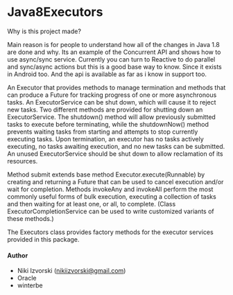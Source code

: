 # Java8Executors

Why is this project made? 

Main reason is for people to understand how all of the changes in Java 1.8 are done and why. Its an example of the Concurrent API and shows how to use async/sync service. Currently you can turn to Reactive to do parallel and sync/async actions but this is a good base way to know. Since it exists in Android too. And the api is available as far as i know in support too.

An Executor that provides methods to manage termination and methods that can produce a Future for tracking progress of one or more asynchronous tasks.
An ExecutorService can be shut down, which will cause it to reject new tasks. Two different methods are provided for shutting down an ExecutorService. The shutdown() method will allow previously submitted tasks to execute before terminating, while the shutdownNow() method prevents waiting tasks from starting and attempts to stop currently executing tasks. Upon termination, an executor has no tasks actively executing, no tasks awaiting execution, and no new tasks can be submitted. An unused ExecutorService should be shut down to allow reclamation of its resources.

Method submit extends base method Executor.execute(Runnable) by creating and returning a Future that can be used to cancel execution and/or wait for completion. Methods invokeAny and invokeAll perform the most commonly useful forms of bulk execution, executing a collection of tasks and then waiting for at least one, or all, to complete. (Class ExecutorCompletionService can be used to write customized variants of these methods.)

The Executors class provides factory methods for the executor services provided in this package.

#### Author

- Niki Izvorski (nikiizvorski@gmail.com)
- Oracle
- winterbe
